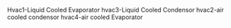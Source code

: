 Hvac1-Liquid Cooled Evaporator
hvac3-Liquid Cooled Condensor
hvac2-air cooled condensor
hvac4-air cooled Evaporator
